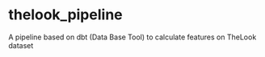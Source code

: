 # thelook_pipeline
A pipeline based on dbt (Data Base Tool) to calculate features on TheLook dataset
